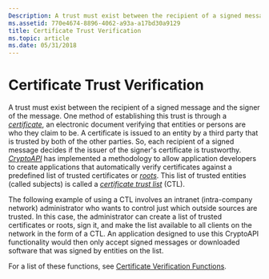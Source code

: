 ```yaml
---
Description: A trust must exist between the recipient of a signed message and the signer of the message.
ms.assetid: 770e4674-8896-4062-a93a-a17bd30a9129
title: Certificate Trust Verification
ms.topic: article
ms.date: 05/31/2018
---
```


# Certificate Trust Verification

A trust must exist between the recipient of a signed message and the signer of the message. One method of establishing this trust is through a [*certificate*](https://msdn.microsoft.com/en-us/library/ms721572(v=VS.85).aspx), an electronic document verifying that entities or persons are who they claim to be. A certificate is issued to an entity by a third party that is trusted by both of the other parties. So, each recipient of a signed message decides if the issuer of the signer's certificate is trustworthy. [*CryptoAPI*](https://msdn.microsoft.com/en-us/library/ms721572(v=VS.85).aspx) has implemented a methodology to allow application developers to create applications that automatically verify certificates against a predefined list of trusted certificates or [*roots*](https://msdn.microsoft.com/en-us/library/ms721604(v=VS.85).aspx). This list of trusted entities (called subjects) is called a [*certificate trust list*](https://msdn.microsoft.com/en-us/library/ms721572(v=VS.85).aspx) (CTL).

The following example of using a CTL involves an intranet (intra-company network) administrator who wants to control just which outside sources are trusted. In this case, the administrator can create a list of trusted certificates or roots, sign it, and make the list available to all clients on the network in the form of a CTL. An application designed to use this CryptoAPI functionality would then only accept signed messages or downloaded software that was signed by entities on the list.

For a list of these functions, see [Certificate Verification Functions](cryptography-functions.md).

 

 



